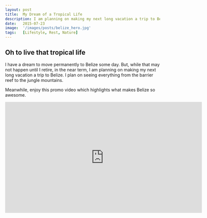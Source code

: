 ```yaml
---
layout: post
title:  My Dream of a Tropical Life
description: I am planning on making my next long vacation a trip to Belize. I plan on seeing everything from the barrier reef to the jungle mountains.
date:   2015-07-23
image:  '/images/posts/belize_hero.jpg'
tags:   [Lifestyle, Rest, Nature]
---
```


## Oh to live that tropical life

I have a dream to move permanently to Belize some day. But, while that may not happen until I retire, in the near term, I am planning on making my next long vacation a trip to Belize. I plan on seeing everything from the barrier reef to the jungle mountains.

Meanwhile, enjoy this promo video which highlights what makes Belize so awesome.

<iframe src="https://player.vimeo.com/video/66762169" width="640" height="360" frameborder="0" allowfullscreen></iframe>
